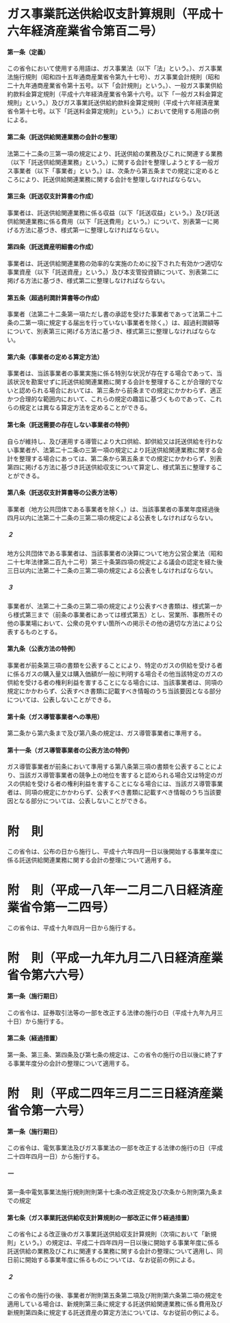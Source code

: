 # ガス事業託送供給収支計算規則（平成十六年経済産業省令第百二号）
#### 第一条（定義）
この省令において使用する用語は、ガス事業法（以下「法」という。）、ガス事業法施行規則（昭和四十五年通商産業省令第九十七号）、ガス事業会計規則（昭和二十九年通商産業省令第十五号。以下「会計規則」という。）、一般ガス事業供給約款料金算定規則（平成十六年経済産業省令第十六号。以下「一般ガス料金算定規則」という。）及びガス事業託送供給約款料金算定規則（平成十六年経済産業省令第十七号。以下「託送料金算定規則」という。）において使用する用語の例による。
#### 第二条（託送供給関連業務の会計の整理）
法第二十二条の三第一項の規定により、託送供給の業務及びこれに関連する業務（以下「託送供給関連業務」という。）に関する会計を整理しようとする一般ガス事業者（以下「事業者」という。）は、次条から第五条までの規定に定めるところにより、託送供給関連業務に関する会計を整理しなければならない。
#### 第三条（託送収支計算書の作成）
事業者は、託送供給関連業務に係る収益（以下「託送収益」という。）及び託送供給関連業務に係る費用（以下「託送費用」という。）について、別表第一に掲げる方法に基づき、様式第一に整理しなければならない。
#### 第四条（託送資産明細書の作成）
事業者は、託送供給関連業務の効率的な実施のために投下された有効かつ適切な事業資産（以下「託送資産」という。）及び本支管投資額について、別表第二に掲げる方法に基づき、様式第二に整理しなければならない。
#### 第五条（超過利潤計算書等の作成）
事業者（法第二十二条第一項ただし書の承認を受けた事業者であって法第二十二条の二第一項に規定する届出を行っていない事業者を除く。）は、超過利潤額等について、別表第三に掲げる方法に基づき、様式第三に整理しなければならない。
#### 第六条（事業者の定める算定方法）
事業者は、当該事業者の事業実施に係る特別な状況が存在する場合であって、当該状況を勘案せずに託送供給関連業務に関する会計を整理することが合理的でないと認められる場合においては、第三条から前条までの規定にかかわらず、適正かつ合理的な範囲内において、これらの規定の趣旨に基づくものであって、これらの規定とは異なる算定方法を定めることができる。
#### 第七条（託送需要の存在しない事業者の特例）
自らが維持し、及び運用する導管により大口供給、卸供給又は託送供給を行わない事業者が、法第二十二条の三第一項の規定により託送供給関連業務に関する会計を整理する場合にあっては、第二条から第五条までの規定にかかわらず、別表第四に掲げる方法に基づき託送供給収支について算定し、様式第五に整理することができる。
#### 第八条（託送収支計算書等の公表方法等）
事業者（地方公共団体である事業者を除く。）は、当該事業者の事業年度経過後四月以内に法第二十二条の三第二項の規定による公表をしなければならない。
##### ２
地方公共団体である事業者は、当該事業者の決算について地方公営企業法（昭和二十七年法律第二百九十二号）第三十条第四項の規定による議会の認定を経た後三日以内に法第二十二条の三第二項の規定による公表をしなければならない。
##### ３
事業者が、法第二十二条の三第二項の規定により公表すべき書類は、様式第一から様式第三まで（前条の事業者にあっては様式第五）とし、営業所、事務所その他の事業場において、公衆の見やすい箇所への掲示その他の適切な方法により公表するものとする。
#### 第九条（公表方法の特例）
事業者が前条第三項の書類を公表することにより、特定のガスの供給を受ける者に係るガスの購入量又は購入価額が一般に判明する場合その他当該特定のガスの供給を受ける者の権利利益を害することになる場合には、当該事業者は、同項の規定にかかわらず、公表すべき書類に記載すべき情報のうち当該要因となる部分については、公表しないことができる。
#### 第十条（ガス導管事業者への準用）
第二条から第六条まで及び第八条の規定は、ガス導管事業者に準用する。
#### 第十一条（ガス導管事業者の公表方法の特例）
ガス導管事業者が前条において準用する第八条第三項の書類を公表することにより、当該ガス導管事業者の競争上の地位を害すると認められる場合又は特定のガスの供給を受ける者の権利利益を害することになる場合には、当該ガス導管事業者は、同項の規定にかかわらず、公表すべき書類に記載すべき情報のうち当該要因となる部分については、公表しないことができる。
# 附　則
この省令は、公布の日から施行し、平成十六年四月一日以後開始する事業年度に係る託送供給関連業務に関する会計の整理について適用する。
# 附　則（平成一八年一二月二八日経済産業省令第一二四号）
この省令は、平成十九年四月一日から施行する。
# 附　則（平成一九年九月二八日経済産業省令第六六号）
#### 第一条（施行期日）
この省令は、証券取引法等の一部を改正する法律の施行の日（平成十九年九月三十日）から施行する。
#### 第二条（経過措置）
第一条、第三条、第四条及び第七条の規定は、この省令の施行の日以後に終了する事業年度分の会計の整理について適用する。
# 附　則（平成二四年三月二三日経済産業省令第一六号）
#### 第一条（施行期日）
この省令は、電気事業法及びガス事業法の一部を改正する法律の施行の日（平成二十四年四月一日）から施行する。
##### 一
第一条中電気事業法施行規則附則第十七条の改正規定及び次条から附則第九条までの規定
#### 第七条（ガス事業託送供給収支計算規則の一部改正に伴う経過措置）
この省令による改正後のガス事業託送供給収支計算規則（次項において「新規則」という。）の規定は、平成二十四年四月一日以後に開始する事業年度に係る託送供給の業務及びこれに関連する業務に関する会計の整理について適用し、同日前に開始する事業年度に係るものについては、なお従前の例による。
##### ２
この省令の施行の後、事業者が附則第五条第二項及び附則第六条第二項の規定を適用している場合は、新規則第三条に規定する託送供給関連業務に係る費用及び新規則第四条に規定する託送資産の算定方法については、なお従前の例による。
